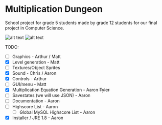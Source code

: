 Multiplication Dungeon
==================

School project for grade 5 students made by grade 12 students for our final project in Computer Science.

![alt text](http://i.imgur.com/riW8djA.png "Home Screen")
![alt text](http://i.imgur.com/qTrYbMx.png "Random Levels")

TODO:
- [ ] Graphics - Arthur / Matt
- [x] Level generation - Matt
- [ ] Textures/Object Sprites
- [x] Sound - Chris / Aaron
- [x] Controls - Arthur
- [ ] GUI/menu - Matt
- [x] Multiplication Equation Generation - Aaron ~~Tyler~~  
- [ ] Savestates (we will use JSON) - Aaron
- [ ] Documentation - Aaron
- [ ] Highscore List - Aaron
  - [ ] Global MySQL Highscore List - Aaron
- [x] Installer / JRE 1.8 - Aaron
